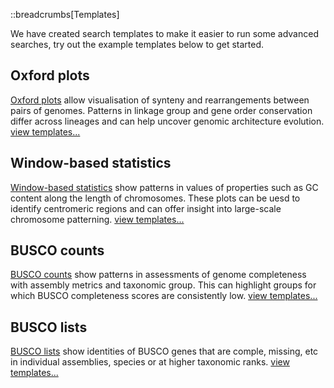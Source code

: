 ::breadcrumbs[Templates]

We have created search templates to make it easier to run some advanced searches, try out the example templates below to get started.

## Oxford plots

[Oxford plots](/templates/oxford) allow visualisation of synteny and rearrangements between pairs of genomes. Patterns in linkage group and gene order conservation differ across lineages and can help uncover genomic architecture evolution. [view templates...](/templates/oxford)

## Window-based statistics

[Window-based statistics](/templates/windows) show patterns in values of properties such as GC content along the length of chromosomes. These plots can be uesd to identify centromeric regions and can offer insight into large-scale chromosome patterning. [view templates...](/templates/windows)

## BUSCO counts

[BUSCO counts](/templates/counts) show patterns in assessments of genome completeness with assembly metrics and taxonomic group. This can highlight groups for which BUSCO completeness scores are consistently low. [view templates...](/templates/counts)

## BUSCO lists

[BUSCO lists](/templates/lists) show identities of BUSCO genes that are comple, missing, etc in individual assemblies, species or at higher taxonomic ranks. [view templates...](/templates/lists)
